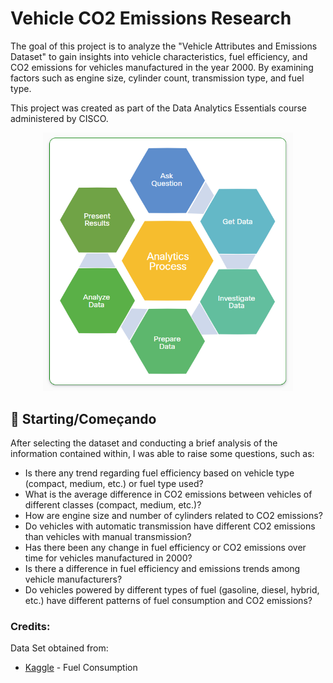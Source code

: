 # Vehicle CO2 Emissions Research

The goal of this project is to analyze the "Vehicle Attributes and Emissions Dataset" to gain insights into vehicle characteristics, fuel efficiency, and CO2 emissions for vehicles manufactured in the year 2000. By examining factors such as engine size, cylinder count, transmission type, and fuel type.

This project was created as part of the Data Analytics Essentials course administered by CISCO.

<div align="center">
  <img width="400" src="https://github.com/nathrod/CO2-Emissions-Research/blob/main/img/DataAnalysisProcess.png"/>
</div>

## 🚀 Starting/Começando
After selecting the dataset and conducting a brief analysis of the information contained within, I was able to raise some questions, such as:
* Is there any trend regarding fuel efficiency based on vehicle type (compact, medium, etc.) or fuel type used?
* What is the average difference in CO2 emissions between vehicles of different classes (compact, medium, etc.)?
* How are engine size and number of cylinders related to CO2 emissions?
* Do vehicles with automatic transmission have different CO2 emissions than vehicles with manual transmission?
* Has there been any change in fuel efficiency or CO2 emissions over time for vehicles manufactured in 2000?
* Is there a difference in fuel efficiency and emissions trends among vehicle manufacturers?
* Do vehicles powered by different types of fuel (gasoline, diesel, hybrid, etc.) have different patterns of fuel consumption and CO2 emissions?


### Credits: 
Data Set obtained from: 
* [Kaggle](https://www.kaggle.com/datasets/krupadharamshi/fuelconsumption/data) - Fuel Consumption
    

